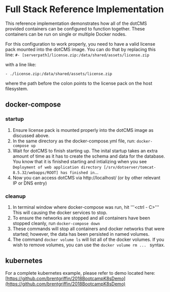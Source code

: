 # Full Stack Reference Implementation

This reference implementation demonstrates how all of the dotCMS provided containers can be configured to function together.  These containers can be run on single or multiple Docker nodes.

For this configuration to work properly, you need to have a valid license pack mounted into the dotCMS image.  You can do that by replacing this line: 
```#- [serverpath]/license.zip:/data/shared/assets/license.zip```

with a line like:
```
- ./license.zip:/data/shared/assets/license.zip
```
where the path before the colon points to the license pack on the host filesystem.

## docker-compose
### startup
1. Ensure license pack is mounted properly into the dotCMS image as discussed above.
2. In the same directory as the docker-compose.yml file, run:
```docker-compose up```  
3. Wait for dotCMS to finish starting up.  The inital startup takes an extra amount of time as it has to create the schema and data for the database.  You know that it is finished starting and intializing when you see ```Deployment of web application directory [/srv/dotserver/tomcat-8.5.32/webapps/ROOT] has finished in```...
4. Now you can access dotCMS via http://localhost/ (or by other relevant IP or DNS entry)

### cleanup
1.  In terminal window where docker-compose was run, hit '''<ctrl - C>'''  This will causing the docker services to stop. 
2. To ensure the networks are stopped and all containers have been stopped cleanly, run ```docker-compose down```
3. These commands will stop all containers and docker networks that were started; however, the data has been persisted in named volumes.
4. The command ```docker volume ls``` will list all of the docker volumes.  If you wish to remove volumes, you can use the ```docker volume rm ... ``` syntax.

## kubernetes
For a complete kubernetes example, please refer to demo located here:  [https://github.com/brentgriffin/2018BootcampK8sDemo](https://github.com/brentgriffin/2018BootcampK8sDemo)

